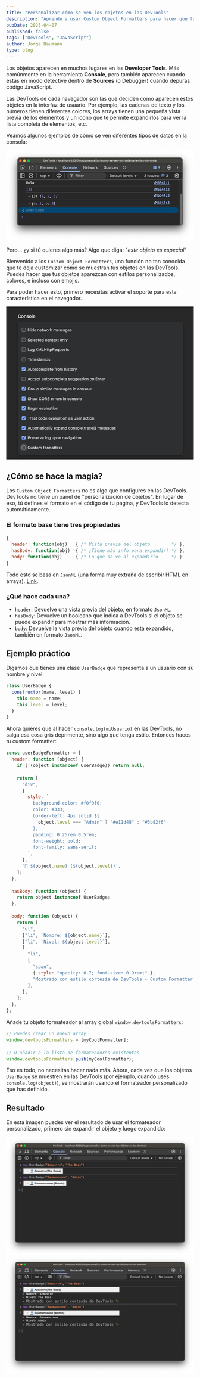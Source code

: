 ```yaml
---
title: "Personalizar cómo se ven los objetos en las DevTools"
description: "Aprende a usar Custom Object Formatters para hacer que tus objetos en la consola de DevTools se vean más bonitos, útiles y fáciles de entender."
pubDate: 2025-04-07
published: false
tags: ["DevTools", "JavaScript"]
author: Jorge Baumann
type: blog
---
```


Los objetos aparecen en muchos lugares en las **Developer Tools**. Más comúnmente en la herramienta **Console**, pero también aparecen cuando estás en modo detective dentro de **Sources** (o Debugger) cuando depuras código JavaScript.

Las DevTools de cada navegador son las que deciden cómo aparecen estos objetos en la interfaz de usuario. Por ejemplo, las cadenas de texto y los números tienen diferentes colores, los arrays tienen una pequeña vista previa de los elementos y un icono que te permite expandirlos para ver la lista completa de elementos, etc.

Veamos algunos ejemplos de cómo se ven diferentes tipos de datos en la consola:

![Ejemplo de cómo se ven diferentes tipos de datos en la consola](../../assets/blog/personaliza-como-se-ven-los-objetos-en-las-devtools/console.png)

Pero... ¿y si tú quieres algo más? Algo que diga: "_este objeto es especial_"

Bienvenido a los `Custom Object Formatters`, una función no tan conocida que te deja customizar cómo se muestran tus objetos en las DevTools. Puedes hacer que tus objetos aparezcan con estilos personalizados, colores, e incluso con emojis.

Para poder hacer esto, primero necesitas activar el soporte para esta característica en el navegador.

![Activar soporte para Custom Object Formatters](../../assets/blog/personaliza-como-se-ven-los-objetos-en-las-devtools/settings.png)

## ¿Cómo se hace la magia?

Los `Custom Object Formatters` no es algo que configures en las DevTools. DevTools no tiene un panel de "personalización de objetos". En lugar de eso, tú defines el formato en el código de tu página, y DevTools lo detecta automáticamente.

### El formato base tiene tres propiedades

```javascript
{
  header: function(obj)   { /* Vista previa del objeto        */ },
  hasBody: function(obj)  { /* ¿Tiene más info para expandir? */ },
  body: function(obj)     { /* Lo que se ve al expandirlo     */ }
}
```

Todo esto se basa en `JsonML` (una forma muy extraña de escribir HTML en arrays). [Link](http://www.jsonml.org/).

### ¿Qué hace cada una?

- `header`: Devuelve una vista previa del objeto, en formato `JsonML`.
- `hasBody`: Devuelve un booleano que indica a DevTools si el objeto se puede expandir para mostrar más información.
- `body`: Devuelve la vista previa del objeto cuando está expandido, también en formato `JsonML`.

## Ejemplo práctico

Digamos que tienes una clase `UserBadge` que representa a un usuario con su nombre y nivel:

```javascript
class UserBadge {
  constructor(name, level) {
    this.name = name;
    this.level = level;
  }
}
```

Ahora quieres que al hacer `console.log(miUsuario)` en las DevTools, no salga esa cosa gris deprimente, sino algo que tenga estilo. Entonces haces tu custom formatter:

```javascript
const userBadgeFormatter = {
  header: function (object) {
    if (!(object instanceof UserBadge)) return null;

    return [
      "div",
      {
        style: `
          background-color: #f0f0f0;
          color: #333;
          border-left: 4px solid ${
            object.level === "Admin" ? "#e11d48" : "#3b82f6"
          };
          padding: 0.25rem 0.5rem;
          font-weight: bold;
          font-family: sans-serif;
        `,
      },
      `👤 ${object.name} (${object.level})`,
    ];
  },

  hasBody: function (object) {
    return object instanceof UserBadge;
  },

  body: function (object) {
    return [
      "ul",
      ["li", `Nombre: ${object.name}`],
      ["li", `Nivel: ${object.level}`],
      [
        "li",
        [
          "span",
          { style: "opacity: 0.7; font-size: 0.9rem;" },
          "Mostrado con estilo cortesía de DevTools + Custom Formatter ✨",
        ],
      ],
    ];
  },
};
```

Añade tu objeto formateador al array global `window.devtoolsFormatters`:

```javascript
// Puedes crear un nuevo array
window.devtoolsFormatters = [myCoolFormatter];

// O añadir a la lista de formateadores existentes
window.devtoolsFormatters.push(myCoolFormatter);
```

Eso es todo, no necesitas hacer nada más. Ahora, cada vez que los objetos `UserBadge` se muestren en las DevTools (por ejemplo, cuando uses `console.log(object)`), se mostrarán usando el formateador personalizado que has definido.

## Resultado

En esta imagen puedes ver el resultado de usar el formateador personalizado, primero sin expandir el objeto y luego expandido:

![Resultado de usar el formateador personalizado](../../assets/blog/personaliza-como-se-ven-los-objetos-en-las-devtools/result-1.png)
![Resultado de usar el formateador personalizado](../../assets/blog/personaliza-como-se-ven-los-objetos-en-las-devtools/result-2.png)
